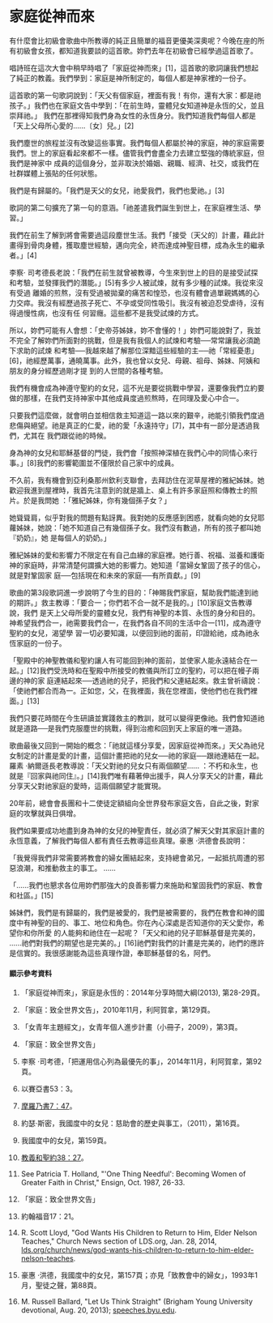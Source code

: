 # 家庭從神而來

有什麼會比初級會歌曲中所教導的純正且簡單的福音更優美深奧呢？今晚在座的所有初級會女孩，都知道我要談的這首歌。妳們去年在初級會已經學過這首歌了。

唱詩班在這次大會中稍早時唱了「家庭從神而來」[1]，這首歌的歌詞讓我們想起了純正的教義。我們學到：家庭是神所制定的，每個人都是神家裡的一份子。

這首歌的第一句歌詞說到：「天父有個家庭，裡面有我！有你，還有大家：都是祂孩子。」我們也在家庭文告中學到：「在前生時，靈體兒女知道神是永恆的父，並且崇拜祂。」
我們在那裡得知我們身為女性的永恆身分。我們知道我們每個人都是「天上父母所心愛的......〔女〕兒。」[2]

我們塵世的旅程並沒有改變這些事實。我們每個人都屬於神的家庭，神的家庭需要我們。世上的家庭看起來都不一樣。儘管我們會盡全力去建立堅強的傳統家庭，但我們是神家中
成員的這個身分，並非取決於婚姻、親職、經濟、社交，或我們在社群媒體上張貼的任何狀態。

我們是有歸屬的。「我們是天父的女兒，祂愛我們，我們也愛祂。」[3]

歌詞的第二句擴充了第一句的意涵。「祂差遣我們誕生到世上，在家庭裡生活、學習。」

我們在前生了解到將會需要過這段塵世生活。我們「接受〔天父的〕計畫，藉此計畫得到骨肉身體，獲取塵世經驗，邁向完全，終而達成神聖目標，成為永生的繼承者。」[4]

李察‧ 司考德長老說：「我們在前生就曾被教導，今生來到世上的目的是接受試探和考驗，並發揮我們的潛能。」[5]有多少人被試煉，就有多少種的試煉。我從來沒有受過
離婚的煎熬，沒有受過被拋棄的痛苦和惶恐，也沒有體會過單親媽媽的心力交瘁。我沒有經歷過孩子死亡、不孕或受同性吸引。我沒有被迫忍受虐待，沒有得過慢性病，也沒有任
何習癮。這些都不是我受試煉的方式。

所以，妳們可能有人會想：「史帝芬姊妹，妳不會懂的！」妳們可能說對了，我並不完全了解妳們所面對的挑戰，但是我有我個人的試煉和考驗──常常讓我必須跪下求助的試煉
和考驗──我越來越了解那位深黯這些經驗的主──祂「常經憂患」[6]，祂經歷萬事，通曉萬事。此外，我也曾以女兒、母親、祖母、姊妹、阿姨和朋友的身分經歷過剛才提
到的人世間的各種考驗。

我們有機會成為神遵守聖約的女兒，這不光是要從挑戰中學習，還要像我們立約要做的那樣，在我們支持神家中其他成員度過煎熬時，在同理及愛心中合一。

只要我們這麼做，就會明白並相信救主知道這一路以來的艱辛，祂能引領我們度過悲傷與絕望。祂是真正的仁愛，祂的愛「永遠持守」[7]，其中有一部分是透過我們，尤其在
我們跟從祂的時候。

身為神的女兒和耶穌基督的門徒，我們會「按照神深植在我們心中的同情心來行事。」[8]我們的影響範圍並不僅限於自己家中的成員。

不久前，我有機會到亞利桑那州欽利支聯會，去拜訪住在泥草屋裡的雅紀姊妹。她歡迎我進到屋裡時，我首先注意到的就是牆上、桌上有許多家庭照和傳教士的照片。於是我問她
：「雅紀姊妹，你有幾個孫子女？」

她聳聳肩，似乎對我的問題有點訝異。我對她的反應感到困惑，就看向她的女兒耶蘿姊妹，她說：「她不知道自己有幾個孫子女。我們沒有數過，所有的孩子都叫她『奶奶』，她
是每個人的奶奶。」

雅紀姊妹的愛和影響力不限定在有自己血緣的家庭裡。她行善、祝福、滋養和護衛神的家庭時，非常清楚何謂擴大她的影響力。她知道「當婦女鞏固了孩子的信心，就是對鞏固家
庭──包括現在和未來的家庭──有所貢獻。」[9]

歌曲的第3段歌詞進一步說明了今生的目的：「神賜我們家庭，幫助我們能達到祂的期許。」救主教導：「要合一；你們若不合一就不是我的。」[10]家庭文告教導說，我們
是天上父母所愛的靈體女兒，我們有神聖的本質、永恆的身分和目的。神希望我們合一，祂需要我們合一，在我們各自不同的生活中合一[11]，成為遵守聖約的女兒，渴望學
習一切必要知識，以便回到祂的面前，印證給祂，成為祂永恆家庭的一份子。

「聖殿中的神聖教儀和聖約讓人有可能回到神的面前，並使家人能永遠結合在一起。」[12]我們受洗時和在聖殿中所接受的教儀與所訂立的聖約，可以把在幔子兩邊的神的家
庭連結起來──透過祂的兒子，把我們和父連結起來。救主曾祈禱說：「使祂們都合而為一。正如您，父，在我裡面，我在您裡面，使他們也在我們裡面。」[13]

我們只要花時間在今生研讀並實踐救主的教訓，就可以變得更像祂。我們會知道祂就是道路──是我們克服塵世的挑戰，得到治癒和回到天上家庭的唯一道路。

歌曲最後又回到一開始的概念：「祂就這樣分享愛，因家庭從神而來。」天父為祂兒女制定的計畫是愛的計畫，這個計畫把祂的兒女──祂的家庭──跟祂連結在一起。羅素
‧納爾遜長老教導說：「天父對祂的兒女只有兩個願望......
：不朽和永生，也就是『回家與祂同住』。」[14]我們唯有藉著伸出援手，與人分享天父的計畫，藉此分享天父對祂家庭的愛時，這兩個願望才能實現。

20年前，總會會長團和十二使徒定額組向全世界發布家庭文告，自此之後，對家庭的攻擊就與日俱增。

我們如果要成功地盡到身為神的女兒的神聖責任，就必須了解天父對其家庭計畫的永恆意義，了解我們每個人都有責任去教導這些真理。豪惠 ‧洪德會長說明：

「我覺得我們非常需要將教會的婦女團結起來，支持總會弟兄，一起抵抗周遭的邪惡浪潮，和推動救主的事工。 ......

「......我們也懇求各位用妳們那強大的良善影響力來施助和鞏固我們的家庭、教會和社區。」[15]

姊妹們，我們是有歸屬的，我們是被愛的，我們是被需要的，我們在教會和神的國度中有神聖的目的、事工、地位和角色。你在內心深處是否知道你的天父愛你，希望你和你所愛
的人能夠和祂住在一起呢？「天父和祂的兒子耶穌基督是完美的，
......祂們對我們的期望也是完美的。」[16]祂們對我們的計畫是完美的，祂們的應許是信實的。我很感謝能為這些真理作證，奉耶穌基督的名，阿們。

#### 顯示參考資料

  1.  「家庭從神而來」，家庭是永恆的：2014年分享時間大綱(2013), 第28-29頁。

  2.  「家庭：致全世界文告」，2010年11月，利阿賀拿，第129頁。

  3.  「女青年主題經文」，女青年個人進步計畫（小冊子，2009），第3頁。

  4.  「家庭：致全世界文告」

  5.  李察 ‧司考德，「把運用信心列為最優先的事」，2014年11月，利阿賀拿，第92頁。

  6.  以賽亞書53：3。

  7.  [摩羅乃書7：47](https://www.lds.org/scriptures/bofm/moro/7.47?lang=cmn#46)。

  8.  約瑟‧斯密，我國度中的女兒：慈助會的歷史與事工，（2011），第16頁。

  9.  我國度中的女兒，第159頁。

  10.  [教義和聖約38：27](https://www.lds.org/scriptures/dc-testament/dc/38.27?lang=cmn#26)。

  11.  See Patricia T. Holland, "'One Thing Needful': Becoming Women of Greater Faith in Christ," Ensign, Oct. 1987, 26-33.

  12.  「家庭：致全世界文告」

  13.  約翰福音17：21。

  14.  R. Scott Lloyd, "God Wants His Children to Return to Him, Elder Nelson Teaches," Church News section of LDS.org, Jan. 28, 2014, [lds.org/church/news/god-wants-his-children-to-return-to-him-elder-nelson-teaches](http://www.lds.org/church/news/god-wants-his-children-to-return-to-him-elder-nelson-teaches).

  15.  豪惠 ‧洪德，我國度中的女兒，第157頁；亦見「致教會中的婦女」，1993年1月，聖徒之聲，第88頁。

  16.  M. Russell Ballard, "Let Us Think Straight" (Brigham Young University devotional, Aug. 20, 2013); [speeches.byu.edu](https://speeches.byu.edu/talks/m-russell-ballard_let-us-think-straight-2/).

